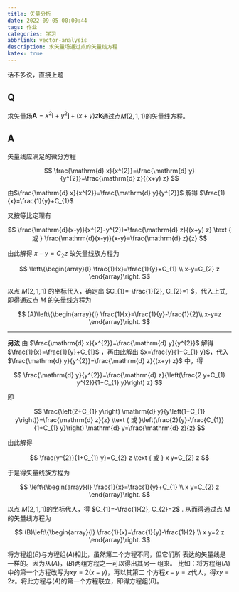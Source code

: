 ```yaml
---
title: 矢量分析
date: 2022-09-05 00:00:44
tags: 作业
categories: 学习
abbrlink: vector-analysis
description: 求矢量场通过点的矢量线方程
katex: true
---
```


话不多说，直接上题

## Q

求矢量场$\boldsymbol{A}=x^{2} \boldsymbol{i}+y^{2} \boldsymbol{j}+(x+y) z \boldsymbol{k}$通过点$M(2,1,1)$的矢量线方程。

## A

矢量线应满足的微分方程

$$
\frac{\mathrm{d} x}{x^{2}}=\frac{\mathrm{d} y}{y^{2}}=\frac{\mathrm{d} z}{(x+y) z}
$$

由$\frac{\mathrm{d} x}{x^{2}}=\frac{\mathrm{d} y}{y^{2}}$ 解得 $\frac{1}{x}=\frac{1}{y}+C_{1}$

又按等比定理有

$$
\frac{\mathrm{d}(x-y)}{x^{2}-y^{2}}=\frac{\mathrm{d} z}{(x+y) z} \text { 或 } \frac{\mathrm{d}(x-y)}{x-y}=\frac{\mathrm{d} z}{z}
$$

由此解得  $x-y=C_{2} z$
故矢量线族方程为

$$
\left\{\begin{array}{l}
\frac{1}{x}=\frac{1}{y}+C_{1} \\
x-y=C_{2} z
\end{array}\right.
$$

以点  $M(2,1,1)$  的坐标代入，确定出  $C_{1}=-\frac{1}{2}, C_{2}=1 $，代入上式, 即得通过点  $M$  的矢量线方程为

$$
(A)\left\{\begin{array}{l}
\frac{1}{x}=\frac{1}{y}-\frac{1}{2}\\
x-y=z
\end{array}\right.
$$

---

**另法** 由 $\frac{\mathrm{d} x}{x^{2}}=\frac{\mathrm{d} y}{y^{2}}$ 解得  $\frac{1}{x}=\frac{1}{y}+C_{1}$ ，再由此解出  $x=\frac{y}{1+C_{1} y}$，代入  $\frac{\mathrm{d} y}{y^{2}}=\frac{\mathrm{d} z}{(x+y) z}$  中，得

$$
\frac{\mathrm{d} y}{y^{2}}=\frac{\mathrm{d} z}{\left(\frac{2 y+C_{1} y^{2}}{1+C_{1} y}\right) z}
$$

即

$$
\frac{\left(2+C_{1} y\right) \mathrm{d} y}{y\left(1+C_{1} y\right)}=\frac{\mathrm{d} z}{z} \text { 或 }\left(\frac{2}{y}-\frac{C_{1}}{1+C_{1} y}\right) \mathrm{d} y=\frac{\mathrm{d} z}{z}
$$

由此解得

$$
\frac{y^{2}}{1+C_{1} y}=C_{2} z \text { 或 } x y=C_{2} z
$$

于是得矢量线族方程为

$$
\left\{\begin{array}{l}
\frac{1}{x}=\frac{1}{y}+C_{1} \\
x y=C_{2} z
\end{array}\right.
$$

以点 $M(2,1,1)$的坐标代人，得  $C_{1}=-\frac{1}{2}, C_{2}=2$ . 从而得通过点 $M$ 的矢量线方程为

$$
(B)\left\{\begin{array}{l}
\frac{1}{x}=\frac{1}{y}-\frac{1}{2} \\
x y=2 z
\end{array}\right.
$$

将方程组$(B)$与方程组$(A)$相比，虽然第二个方程不同，但它们所
表达的矢量线是一样的。因为从$(A)$，$(B)$两组方程之一可以得出其另一
组来。
比如：将方程组$(A)$中的第一个方程改写为$xy=2(x-y)$，再以其第二
个方程$x-y=z$代人，得$xy=2z$。将此方程与$(A)$的第一个方程联立，即得方程组$(B)$。
